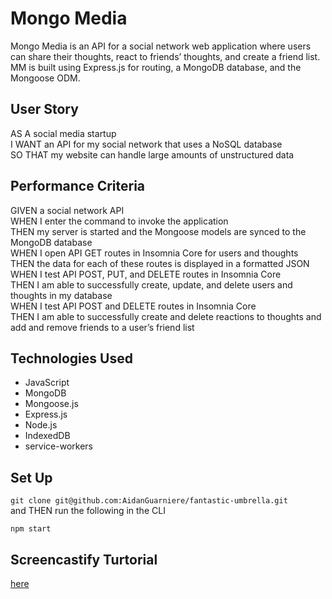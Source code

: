 # Mongo Media
Mongo Media is an API for a social network web application where users can share their thoughts, react to friends’ thoughts, and create a friend list. MM is built using Express.js for routing, a MongoDB database, and the Mongoose ODM.

## User Story
AS A social media startup <br>
I WANT an API for my social network that uses a NoSQL database <br>
SO THAT my website can handle large amounts of unstructured data <br>

## Performance Criteria
GIVEN a social network API <br>
WHEN I enter the command to invoke the application <br>
THEN my server is started and the Mongoose models are synced to the MongoDB database <br>
WHEN I open API GET routes in Insomnia Core for users and thoughts <br>
THEN the data for each of these routes is displayed in a formatted JSON <br>
WHEN I test API POST, PUT, and DELETE routes in Insomnia Core <br>
THEN I am able to successfully create, update, and delete users and thoughts in my database <br>
WHEN I test API POST and DELETE routes in Insomnia Core <br>
THEN I am able to successfully create and delete reactions to thoughts and add and remove friends to a user’s friend list <br>

## Technologies Used
- JavaScript
- MongoDB
- Mongoose.js
- Express.js
- Node.js
- IndexedDB
- service-workers

## Set Up
``` git clone git@github.com:AidanGuarniere/fantastic-umbrella.git ```
<br>
and THEN run the following in the CLI
<br>

``` npm start ```

## Screencastify Turtorial
[here](https://drive.google.com/file/d/14e-F4Alf6xr28uanfedKUNU6dPJBINX1/view)
